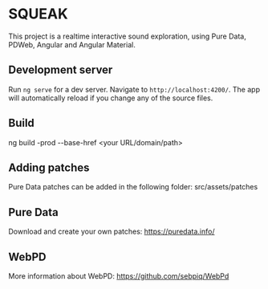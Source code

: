 # SQUEAK

This project is a realtime interactive sound exploration, using Pure Data, PDWeb, Angular and Angular Material.

## Development server
Run `ng serve` for a dev server. Navigate to `http://localhost:4200/`. The app will automatically reload if you change any of the source files.

## Build

ng build -prod --base-href <your URL/domain/path>

## Adding patches

Pure Data patches can be added in the following folder:
src/assets/patches

## Pure Data

Download and create your own patches:
https://puredata.info/

## WebPD

More information about WebPD:
https://github.com/sebpiq/WebPd


